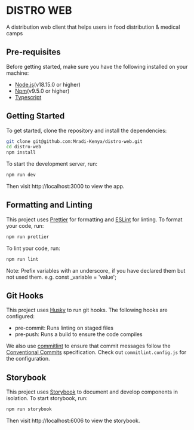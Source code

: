 # DISTRO WEB

A distribution web client that helps users in food distribution & medical camps

## Pre-requisites

Before getting started, make sure you have the following installed on your machine:

- [Node.js](https://nodejs.org/en/download/)(v18.15.0 or higher)
- [Npm](https://www.npmjs.com/get-npm)(v9.5.0 or higher)
- [Typescript](https://www.typescriptlang.org/download)

## Getting Started

To get started, clone the repository and install the dependencies:

```bash
git clone git@github.com:Mradi-Kenya/distro-web.git
cd distro-web
npm install
```

To start the development server, run:

```bash
npm run dev
```

Then visit http://localhost:3000 to view the app.

## Formatting and Linting

This project uses [Prettier](https://prettier.io/) for formatting and [ESLint](https://eslint.org/) for linting. To format your code, run:

```bash
npm run prettier
```

To lint your code, run:

```bash
npm run lint
```

Note: Prefix variables with an underscore_ if you have declared them but not used them.
e.g. const _variable = 'value';

## Git Hooks

This project uses [Husky](https://typicode.github.io/husky) to run git hooks. The following hooks are configured:

- pre-commit: Runs linting on staged files
- pre-push: Runs a build to ensure the code compiles

We also use [commitlint](https://commitlint.js.org/#/) to ensure that commit messages follow the [Conventional Commits](https://www.conventionalcommits.org/en/v1.0.0/) specification.
Check out `commitlint.config.js` for the configuration.

## Storybook

This project uses [Storybook](https://storybook.js.org/) to document and develop components in isolation. To start storybook, run:

```bash
npm run storybook
```

Then visit http://localhost:6006 to view the storybook.
